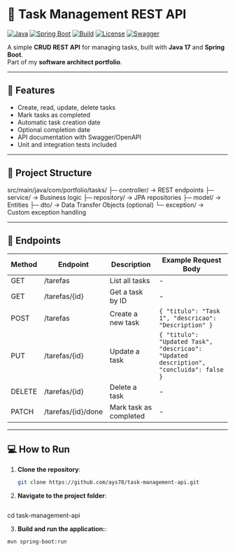 # 📝 Task Management REST API

[![Java](https://img.shields.io/badge/Java-17-blue)](https://www.java.com/)
[![Spring Boot](https://img.shields.io/badge/Spring_Boot-3.2-green)](https://spring.io/projects/spring-boot)
[![Build](https://img.shields.io/badge/Build-Maven-orange)](https://maven.apache.org/)
[![License](https://img.shields.io/badge/License-MIT-lightgrey)](LICENSE)
[![Swagger](https://img.shields.io/badge/Swagger-UI-brightgreen)](http://localhost:8080/swagger-ui.html)

A simple **CRUD REST API** for managing tasks, built with **Java 17** and **Spring Boot**.  
Part of my **software architect portfolio**.

---

## 🚀 Features

- Create, read, update, delete tasks
- Mark tasks as completed
- Automatic task creation date
- Optional completion date
- API documentation with Swagger/OpenAPI
- Unit and integration tests included

---

## 📂 Project Structure

src/main/java/com/portfolio/tasks/
├─ controller/ → REST endpoints
├─ service/ → Business logic
├─ repository/ → JPA repositories
├─ model/ → Entities
├─ dto/ → Data Transfer Objects (optional)
└─ exception/ → Custom exception handling


---

## 🔌 Endpoints

| Method | Endpoint             | Description                    | Example Request Body |
|--------|--------------------|--------------------------------|-------------------|
| GET    | /tarefas            | List all tasks                 | -                 |
| GET    | /tarefas/{id}       | Get a task by ID               | -                 |
| POST   | /tarefas            | Create a new task              | `{ "titulo": "Task 1", "descricao": "Description" }` |
| PUT    | /tarefas/{id}       | Update a task                  | `{ "titulo": "Updated Task", "descricao": "Updated description", "concluida": false }` |
| DELETE | /tarefas/{id}       | Delete a task                  | -                 |
| PATCH  | /tarefas/{id}/done  | Mark task as completed         | -                 |

---

## 💻 How to Run

1. **Clone the repository**:
   ```bash
   git clone https://github.com/ays78/task-management-api.git

2. **Navigate to the project folder**:
   ```bash
cd task-management-api

3. **Build and run the application:**:
```bash
mvn spring-boot:run
